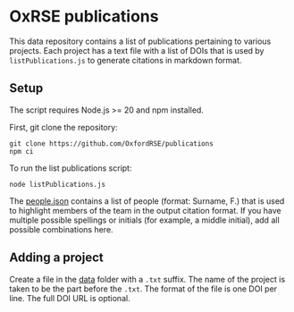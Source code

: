 # OxRSE publications

This data repository contains a list of publications pertaining to various
projects. Each project has a text file with a list of DOIs that is used by
`listPublications.js` to generate citations in markdown format.

## Setup

The script requires Node.js >= 20 and npm installed.

First, git clone the repository:

```shell
git clone https://github.com/OxfordRSE/publications
npm ci
```

To run the list publications script:

```shell
node listPublications.js
```

The [people.json](people.json) contains a list of people (format: Surname, F.)
that is used to highlight members of the team in the output citation format. If
you have multiple possible spellings or initials (for example, a middle
initial), add all possible combinations here.

## Adding a project

Create a file in the [data](data) folder with a `.txt` suffix. The name of the
project is taken to be the part before the `.txt`. The format of the file is
one DOI per line. The full DOI URL is optional.
